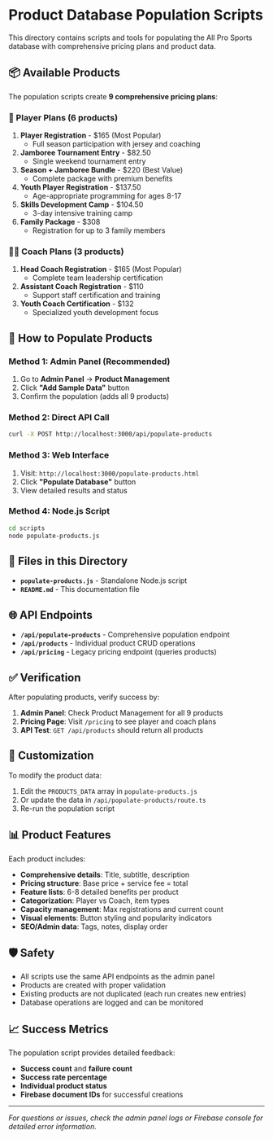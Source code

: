 # Product Database Population Scripts

This directory contains scripts and tools for populating the All Pro Sports database with comprehensive pricing plans and product data.

## 📦 Available Products

The population scripts create **9 comprehensive pricing plans**:

### 🏃 Player Plans (6 products)
1. **Player Registration** - $165 (Most Popular)
   - Full season participation with jersey and coaching
2. **Jamboree Tournament Entry** - $82.50
   - Single weekend tournament entry
3. **Season + Jamboree Bundle** - $220 (Best Value)
   - Complete package with premium benefits
4. **Youth Player Registration** - $137.50
   - Age-appropriate programming for ages 8-17
5. **Skills Development Camp** - $104.50
   - 3-day intensive training camp
6. **Family Package** - $308
   - Registration for up to 3 family members

### 👨‍🏫 Coach Plans (3 products)
1. **Head Coach Registration** - $165 (Most Popular)
   - Complete team leadership certification
2. **Assistant Coach Registration** - $110
   - Support staff certification and training
3. **Youth Coach Certification** - $132
   - Specialized youth development focus

## 🚀 How to Populate Products

### Method 1: Admin Panel (Recommended)
1. Go to **Admin Panel** → **Product Management**
2. Click **"Add Sample Data"** button
3. Confirm the population (adds all 9 products)

### Method 2: Direct API Call
```bash
curl -X POST http://localhost:3000/api/populate-products
```

### Method 3: Web Interface
1. Visit: `http://localhost:3000/populate-products.html`
2. Click **"Populate Database"** button
3. View detailed results and status

### Method 4: Node.js Script
```bash
cd scripts
node populate-products.js
```

## 📁 Files in this Directory

- **`populate-products.js`** - Standalone Node.js script
- **`README.md`** - This documentation file

## 🌐 API Endpoints

- **`/api/populate-products`** - Comprehensive population endpoint
- **`/api/products`** - Individual product CRUD operations
- **`/api/pricing`** - Legacy pricing endpoint (queries products)

## ✅ Verification

After populating products, verify success by:

1. **Admin Panel**: Check Product Management for all 9 products
2. **Pricing Page**: Visit `/pricing` to see player and coach plans
3. **API Test**: `GET /api/products` should return all products

## 🔧 Customization

To modify the product data:

1. Edit the `PRODUCTS_DATA` array in `populate-products.js`
2. Or update the data in `/api/populate-products/route.ts`
3. Re-run the population script

## 📊 Product Features

Each product includes:
- **Comprehensive details**: Title, subtitle, description
- **Pricing structure**: Base price + service fee = total
- **Feature lists**: 6-8 detailed benefits per product
- **Categorization**: Player vs Coach, item types
- **Capacity management**: Max registrations and current count
- **Visual elements**: Button styling and popularity indicators
- **SEO/Admin data**: Tags, notes, display order

## 🛡️ Safety

- All scripts use the same API endpoints as the admin panel
- Products are created with proper validation
- Existing products are not duplicated (each run creates new entries)
- Database operations are logged and can be monitored

## 📈 Success Metrics

The population script provides detailed feedback:
- **Success count** and **failure count**
- **Success rate percentage**
- **Individual product status**
- **Firebase document IDs** for successful creations

---

*For questions or issues, check the admin panel logs or Firebase console for detailed error information.*
